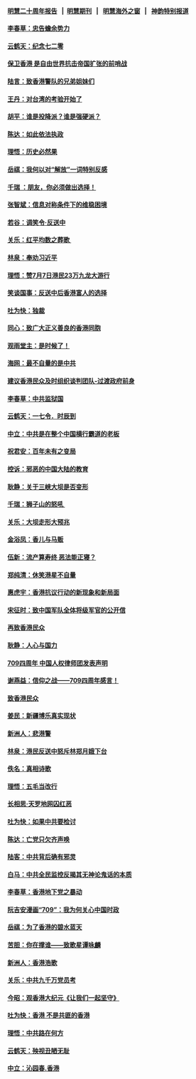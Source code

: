 #### [明慧二十周年报告](https://github.com/gfw-breaker/mh-reports/blob/master/README.md?t=07192321) &nbsp;&nbsp;|&nbsp;&nbsp;[明慧期刊](https://github.com/gfw-breaker/mh-qikan) &nbsp;&nbsp;|&nbsp;&nbsp; [明慧海外之窗](https://github.com/gfw-breaker/mh-news/blob/master/README.md?t=07192321) &nbsp;&nbsp;|&nbsp;&nbsp; [神韵特别报道](https://github.com/gfw-breaker/mh-news/blob/master/shenyun.md?t=07192321) 

#### [李春草：忠告蟾余势力](../pages/nsc993/n11396852.md?t=07192321) 

#### [云鹤天：纪念七二零](../pages/nsc993/n11396646.md?t=07192321) 

#### [保卫香港 是自由世界抗击帝国扩张的前哨战](../pages/nsc993/n11393186.md?t=07192321) 

#### [陆言：致香港警队的兄弟姐妹们](../pages/nsc993/n11392281.md?t=07192321) 

#### [王丹：对台湾的考验开始了](../pages/nsc993/n11391258.md?t=07192321) 

#### [胡平：谁是投降派？谁是强硬派？](../pages/nsc993/n11391224.md?t=07192321) 

#### [陈达：如此依法执政](../pages/nsc993/n11388999.md?t=07192321) 

#### [理悟：历史必然果](../pages/nsc993/n11388741.md?t=07192321) 

#### [岳祺：我何以对“解放”一词特别反感](../pages/nsc993/n11385696.md?t=07192321) 

#### [千瑞 ：朋友，你必须做出选择！](../pages/nsc993/n11384949.md?t=07192321) 

#### [张智斌：信息对称条件下的维稳困境](../pages/nsc993/n11384812.md?t=07192321) 

#### [若谷：调笑令‧反送中](../pages/nsc993/n11383745.md?t=07192321) 

#### [关乐：红平均数之葬歌 ](../pages/nsc993/n11383498.md?t=07192321) 

#### [林泉：奉劝习近平](../pages/nsc993/n11383487.md?t=07192321) 

#### [理悟：赞7月7日港民23万九龙大游行](../pages/nsc993/n11383473.md?t=07192321) 

#### [笑谈国事：反送中后香港富人的选择](../pages/nsc993/n11382020.md?t=07192321) 

#### [吐为快：独裁](../pages/nsc993/n11382755.md?t=07192321) 

#### [同心：致广大正义善良的香港同胞](../pages/nsc993/n11382745.md?t=07192321) 

#### [观雨堂主：是时候了！](../pages/nsc993/n11382737.md?t=07192321) 

#### [海网：最不自量的是中共](../pages/nsc993/n11380440.md?t=07192321) 

#### [建议香港民众及时组织谈判团队-过渡政府前身](../pages/nsc993/n11379909.md?t=07192321) 

#### [李春草：中共监狱国](../pages/nsc993/n11378989.md?t=07192321) 

#### [云鹤天：一七令．时辰到](../pages/nsc993/n11379260.md?t=07192321) 

#### [中立：中共是在整个中国横行霸道的老板](../pages/nsc993/n11378382.md?t=07192321) 

#### [祝君安：百年未有之变局](../pages/nsc993/n11378376.md?t=07192321) 

#### [控诉：邪恶的中国大陆的教育](../pages/nsc993/n11378344.md?t=07192321) 

#### [耿静：关于三峡大坝是否变形](../pages/nsc993/n11375879.md?t=07192321) 

#### [千瑞：狮子山的怒吼 ](../pages/nsc993/n11375644.md?t=07192321) 

#### [关乐：大坝走形大预兆](../pages/nsc993/n11375629.md?t=07192321) 

#### [金浴凤：香儿与马贩](../pages/nsc993/n11375580.md?t=07192321) 

#### [伍新：流产算寿终  恶法能正寝？](../pages/nsc993/n11375581.md?t=07192321) 

#### [郑纯清：休笑港星不自量](../pages/nsc993/n11375555.md?t=07192321) 

#### [惠虎宇：香港抗议行动的新现象和新局面](../pages/nsc993/n11375501.md?t=07192321) 

#### [宋征时：致中国军队全体将级军官的公开信](../pages/nsc993/n11373354.md?t=07192321) 

#### [再致香港民众](../pages/nsc993/n11373870.md?t=07192321) 

#### [耿静：人心与国力](../pages/nsc993/n11373759.md?t=07192321) 

#### [709四周年 中国人权律师团发表声明](../pages/nsc993/n11373565.md?t=07192321) 

#### [谢燕益：信仰之战——709四周年感言！](../pages/nsc993/n11373388.md?t=07192321) 

#### [致香港民众](../pages/nsc993/n11373286.md?t=07192321) 

#### [姜民：新疆博乐真实现状](../pages/nsc993/n11371223.md?t=07192321) 

#### [新洲人：悲港警](../pages/nsc993/n11371174.md?t=07192321) 

#### [林泉：港民反送中怒斥林郑月娥下台](../pages/nsc993/n11370676.md?t=07192321) 

#### [佚名：真相诗歌](../pages/nsc993/n11370666.md?t=07192321) 

#### [理悟：五毛当改行](../pages/nsc993/n11369314.md?t=07192321) 

#### [长相思‧天罗地网囚红恶](../pages/nsc993/n11368444.md?t=07192321) 

#### [吐为快：如果中共要检讨](../pages/nsc993/n11368441.md?t=07192321) 

#### [陈达：亡党只欠齐声唤](../pages/nsc993/n11367838.md?t=07192321) 

#### [陆客：中共背后确有邪灵](../pages/nsc993/n11365263.md?t=07192321) 

#### [白马：中共全民监控反揭其无神论鬼话的本质](../pages/nsc993/n11365236.md?t=07192321) 

#### [李春草：香港地下党之暴动](../pages/nsc993/n11365210.md?t=07192321) 

#### [阮吉安漫画“709”：我为何关心中国时政](../pages/nsc993/n11362127.md?t=07192321) 

#### [岳祺：为了香港的碧水蓝天](../pages/nsc993/n11362627.md?t=07192321) 

#### [苦胆：你在撑谁——致歌星谭咏麟](../pages/nsc993/n11361348.md?t=07192321) 

#### [新洲人：香港浩歌](../pages/nsc993/n11361334.md?t=07192321) 

#### [关乐：中共九千万党员考](../pages/nsc993/n11361304.md?t=07192321) 

#### [今昭：观香港大纪元《让我们一起坚守》](../pages/nsc993/n11361244.md?t=07192321) 

#### [吐为快：香港  不是共匪的香港](../pages/nsc993/n11360918.md?t=07192321) 

#### [理悟：中共路在何方](../pages/nsc993/n11360509.md?t=07192321) 

#### [云鹤天：殃视丑陋无耻](../pages/nsc993/n11358872.md?t=07192321) 

#### [中立：沁园春.香港](../pages/nsc993/n11358843.md?t=07192321) 

